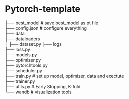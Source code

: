 # Pytorch-template

├── best_model # save best_model as pt file  
├── config.json # configure everything  
├── data  
├── dataloaders    
│   ├── dataset.py 
├── logs  
├── loss.py  
├── models.py  
├── optimizer.py  
├── pytorchtools.py  
├── scheduler.py  
├── train.py # set up model, optimizer, data and exectute  
├── trainer.py  
├── utils.py # Early Stopping, K-fold  
└── wandb # visualization tools  
